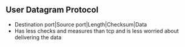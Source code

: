 ## User Datagram Protocol
-   Destination port|Source port|Length|Checksum|Data
-   Has less checks and measures than tcp and is less worried about delivering the data